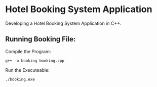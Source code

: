 # Hotel Booking System Application

Developing a Hotel Booking System Application in C++.

## Running Booking File:

Compile the Program:
```
g++ -o booking booking.cpp
```

Run the Executeable:
```
./booking.exe
```
